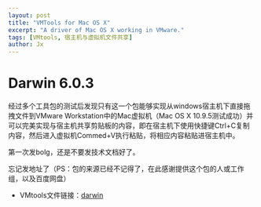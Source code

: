 ```yaml
---
layout: post
title: "VMTools for Mac OS X"
excerpt: "A driver of Mac OS X working in VMware."
tags: [VMtools, 宿主机与虚拟机文件共享]
author: Jx
---
```


# Darwin 6.0.3

经过多个工具包的测试后发现只有这一个包能够实现从windows宿主机下直接拖拽文件到VMware Workstation中的Mac虚拟机（Mac OS X 10.9.5测试成功）并可以完美实现与宿主机共享剪贴板的内容，即在宿主机下使用快捷键Ctrl+C复制内容，然后进入虚拟机Commed+V执行粘贴，将相应内容粘贴进宿主机中。

第一次发bolg，还是不要发技术文档好了。

忘记发地址了（PS：包的来源已经不记得了，在此感谢提供这个包的人或工作组，以及百度网盘）

* VMtools文件链接：[darwin](http://pan.baidu.com/s/1pJzAafT "darwin 6.0.3.ios") 
